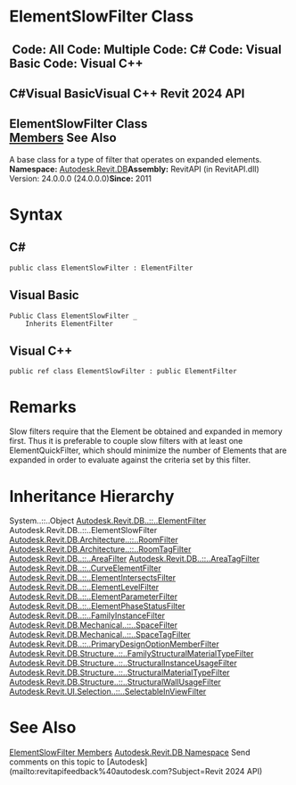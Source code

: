 # ElementSlowFilter Class

﻿
 Code: All Code: Multiple Code: C# Code: Visual Basic Code: Visual C++   
---  
C#Visual BasicVisual C++
Revit 2024 API  
---  
ElementSlowFilter Class  
[Members](ebf865ed-7b6f-623c-1dde-cbb981a5f22f.md "ElementSlowFilter Members") See Also  
---  
A base class for a type of filter that operates on expanded elements. 
**Namespace:** [Autodesk.Revit.DB](87546ba7-461b-c646-cbb1-2cb8f5bff8b2.md "Autodesk.Revit.DB Namespace")**Assembly:** RevitAPI (in RevitAPI.dll) Version: 24.0.0.0 (24.0.0.0)**Since:** 2011 
# Syntax
C#  
---  
```text
public class ElementSlowFilter : ElementFilter
```
  
Visual Basic  
---  
```text
Public Class ElementSlowFilter _
	Inherits ElementFilter
```
  
Visual C++  
---  
```text
public ref class ElementSlowFilter : public ElementFilter
```
  
# Remarks
Slow filters require that the Element be obtained and expanded in memory first. Thus it is preferable to couple slow filters with at least one ElementQuickFilter, which should minimize the number of Elements that are expanded in order to evaluate against the criteria set by this filter. 
# Inheritance Hierarchy
System..::..Object [Autodesk.Revit.DB..::..ElementFilter](b8b46cbf-9ecc-0745-ec53-c3c3b6510113.md "ElementFilter Class") Autodesk.Revit.DB..::..ElementSlowFilter [Autodesk.Revit.DB.Architecture..::..RoomFilter](356881b1-5ee4-621a-0379-965c3e6f6dcf.md "RoomFilter Class") [Autodesk.Revit.DB.Architecture..::..RoomTagFilter](24dc181b-f767-f32d-7ae4-2c41ff1ceba9.md "RoomTagFilter Class") [Autodesk.Revit.DB..::..AreaFilter](a13bb51e-5370-99ed-d212-bdd60297393d.md "AreaFilter Class") [Autodesk.Revit.DB..::..AreaTagFilter](23cb7fbc-e93c-e3ea-54ca-e17a82d4116c.md "AreaTagFilter Class") [Autodesk.Revit.DB..::..CurveElementFilter](d31574f5-4400-c4f9-04dd-4418c302e3c5.md "CurveElementFilter Class") [Autodesk.Revit.DB..::..ElementIntersectsFilter](b9e3bdcb-e85a-832d-0f51-312b3fd91cff.md "ElementIntersectsFilter Class") [Autodesk.Revit.DB..::..ElementLevelFilter](844e4928-e11a-563f-b1e4-d4d16b8bd76b.md "ElementLevelFilter Class") [Autodesk.Revit.DB..::..ElementParameterFilter](b0b40351-690c-eb5d-30c2-d4447a42fda1.md "ElementParameterFilter Class") [Autodesk.Revit.DB..::..ElementPhaseStatusFilter](7767020a-2564-2c46-689d-59c2abe6e777.md "ElementPhaseStatusFilter Class") [Autodesk.Revit.DB..::..FamilyInstanceFilter](ec0bdad7-e213-f22a-94ef-bc0fd96ac641.md "FamilyInstanceFilter Class") [Autodesk.Revit.DB.Mechanical..::..SpaceFilter](aefc66b3-bbf1-f66a-4901-953137e9c051.md "SpaceFilter Class") [Autodesk.Revit.DB.Mechanical..::..SpaceTagFilter](b552fa72-06b5-fee9-507e-2e97afe8241e.md "SpaceTagFilter Class") [Autodesk.Revit.DB..::..PrimaryDesignOptionMemberFilter](9d96ca9c-c89a-818c-44bb-63e5926b72fd.md "PrimaryDesignOptionMemberFilter Class") [Autodesk.Revit.DB.Structure..::..FamilyStructuralMaterialTypeFilter](964fd00d-21ec-b212-07b5-159c85bbc021.md "FamilyStructuralMaterialTypeFilter Class") [Autodesk.Revit.DB.Structure..::..StructuralInstanceUsageFilter](d75dfb58-cf2f-1d33-20f1-add1cedad770.md "StructuralInstanceUsageFilter Class") [Autodesk.Revit.DB.Structure..::..StructuralMaterialTypeFilter](8f1f6134-11dd-3c10-a4df-d11f30ee9ae8.md "StructuralMaterialTypeFilter Class") [Autodesk.Revit.DB.Structure..::..StructuralWallUsageFilter](43b4c666-5f81-bd42-dfb5-d1d86f517dee.md "StructuralWallUsageFilter Class") [Autodesk.Revit.UI.Selection..::..SelectableInViewFilter](4def5498-f47f-870c-ea25-0408b6603dac.md "SelectableInViewFilter Class")
# See Also
[ElementSlowFilter Members](ebf865ed-7b6f-623c-1dde-cbb981a5f22f.md "ElementSlowFilter Members")
[Autodesk.Revit.DB Namespace](87546ba7-461b-c646-cbb1-2cb8f5bff8b2.md "Autodesk.Revit.DB Namespace")
Send comments on this topic to [Autodesk](mailto:revitapifeedback%40autodesk.com?Subject=Revit 2024 API)